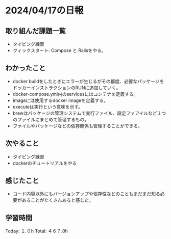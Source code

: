 # 2024/04/17の日報
## 取り組んだ課題一覧
* タイピング練習
* クィックスタート: Compose と Railsをやる。
## わかったこと
*  docker buildをしたときにエラーが生じるがその都度、必要なパッケージをドッカーインストラクションのRUNに追加していく。
*  docker-compose.yml内のservicesにはコンテナを定義する。
*  imageには使用するdocker imageを定義する。
*  executeは実行という意味を示す。
*  brewはパッケージの管理システムで実行ファイル、設定ファアイルなど１つのファイルにまとめて管理するもの。
  *  ファイルやパッケージなどの依存関係も管理することができる。
## 次やること
* タイピング練習
* dockerのチュートリアルをやる
## 感じたこと
*  コード内容以外にもバージョンアップや依存性などのこともまだまだ知る必要があることがたくさんあると感じた。
##  学習時間
Today: １.０h
Total: ４６７.0h

